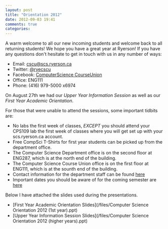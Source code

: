 ```yaml
---
layout: post
title: "Orientation 2012"
date: 2012-09-03 19:41
comments: true
categories: 
---
```


A warm welcome to all our new incoming students and welcome back to all returning students! We hope you have a great year at Ryerson!
If you have any questions don't hesitate to get in touch with us in any number of ways:

- Email: cscu@scs.ryerson.ca
- Twitter: [@ryecscu](http://twitter.com/ryecscu)
- Facebook: [ComputerScience CourseUnion](http://www.facebook.com/ryerson.cscu) 
- Office: ENG111
- Phone: (416) 979-5000 x6974

On August 27th we had our *Upper Year Information Session* as well as our *First Year Academic Orientation*.

For those that were unable to attend the sessions, some important tidbits are:

- No labs the first week of classes, *EXCEPT* you should attend your CPS109 lab the first week of classes where you will get set up with your scs.ryerson.ca account.
- Free CompSci T-Shirts for first year students can be picked up from the department office.
- The Computer Science Department office is on the second floor at ENG287, which is at the north end of the building.
- The Computer Science Course Union office is on the first floor at ENG111, which is at the sounth end of the building.
- Contact information for the department staff can be found [here](http://www.scs.ryerson.ca/staff.php) 
- Important dates you should be aware of for the coming semester are [here](http://www.ryerson.ca/calendar/2012-2013/pg12.html) 

Below I have attached the slides used during the presentations.

- [First Year Academic Orientation Slides](/files/Computer Science Orientation 2012 \(1st year\).ppt) 
- [Upper Year Information Session Slides](/files/Computer Science Orientation 2012 \(higher years\).ppt) 

